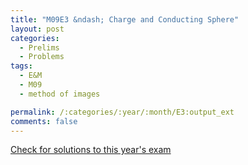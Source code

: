 ```yaml
---
title: "M09E3 &ndash; Charge and Conducting Sphere"
layout: post
categories:
  - Prelims
  - Problems
tags:
  - E&M
  - M09
  - method of images

permalink: /:categories/:year/:month/E3:output_ext
comments: false
---
```

<object data="2009M3E.pdf" type="application/pdf" width="100%" height="500"></object>
<div class="message"><a href='https://princetonprelim.com/prelim/23/'>Check for solutions to this year's exam</a></div>